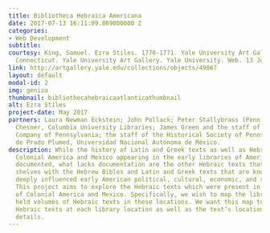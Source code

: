 ```yaml
---
title: Bibliotheca Hebraica Americana
date: 2017-07-13 16:11:09.869000000 Z
categories:
- Web Development
subtitle: 
courtesy: King, Samuel. Ezra Stiles. 1770-1771. Yale University Art Gallery, New Haven,
  Connecticut. Yale University Art Gallery. Yale University. Web. 13 July 2017. <http://artgallery.yale.edu/collections/objects/49867>.
link: http://artgallery.yale.edu/collections/objects/49867
layout: default
modal-id: 2
img: geniza
thumbnail: bibliothecahebraicaatlanticathumbnail
alt: Ezra Stiles
project-date: May 2017
partners: Laura Newman Eckstein; John Pollack; Peter Stallybrass (Penn); Michelle
  Chesner, Columbia University Libraries; James Green and the staff of the Library
  Company of Pennsylvania; the staff of the Historical Society of Pennsylvania; Jesús
  de Prado Plumed, Universidad Nacional Autónoma de México.
description: While the history of Latin and Greek texts as well as Hebrew Bibles in
  Colonial America and Mexico appearing in the early libraries of America is well
  documented, what lacks documentation are the other Hebraic texts that shared the
  shelves with the Hebrew Bibles and Latin and Greek texts that are known to have
  deeply influenced early American political, cultural, economic, and scientific thought.
  This project aims to explore the Hebraic texts which were present in the libraries
  of Colonial America and Mexico. Specifically, we wish to map the libraries that
  held volumes of Hebraic texts in these locations. We want this map to illustrate
  Hebraic texts at each library location as well as the text’s location and other
  details.
---
```


